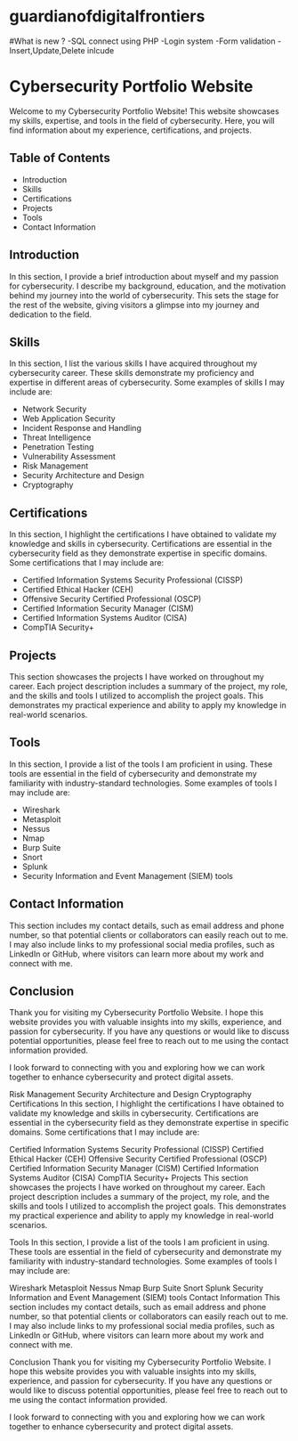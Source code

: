 # guardianofdigitalfrontiers

#What is new ?
-SQL connect using PHP
-Login system
-Form validation
-Insert,Update,Delete inlcude



# Cybersecurity Portfolio Website

Welcome to my Cybersecurity Portfolio Website! This website showcases my skills, expertise, and tools in the field of cybersecurity. Here, you will find information about my experience, certifications, and projects. 

## Table of Contents

- Introduction
- Skills
- Certifications
- Projects
- Tools
- Contact Information

## Introduction

In this section, I provide a brief introduction about myself and my passion for cybersecurity. I describe my background, education, and the motivation behind my journey into the world of cybersecurity. This sets the stage for the rest of the website, giving visitors a glimpse into my journey and dedication to the field.

## Skills

In this section, I list the various skills I have acquired throughout my cybersecurity career. These skills demonstrate my proficiency and expertise in different areas of cybersecurity. Some examples of skills I may include are:

- Network Security
- Web Application Security
- Incident Response and Handling
- Threat Intelligence
- Penetration Testing
- Vulnerability Assessment
- Risk Management
- Security Architecture and Design
- Cryptography

## Certifications

In this section, I highlight the certifications I have obtained to validate my knowledge and skills in cybersecurity. Certifications are essential in the cybersecurity field as they demonstrate expertise in specific domains. Some certifications that I may include are:

- Certified Information Systems Security Professional (CISSP)
- Certified Ethical Hacker (CEH)
- Offensive Security Certified Professional (OSCP)
- Certified Information Security Manager (CISM)
- Certified Information Systems Auditor (CISA)
- CompTIA Security+

## Projects

This section showcases the projects I have worked on throughout my career. Each project description includes a summary of the project, my role, and the skills and tools I utilized to accomplish the project goals. This demonstrates my practical experience and ability to apply my knowledge in real-world scenarios.

## Tools

In this section, I provide a list of the tools I am proficient in using. These tools are essential in the field of cybersecurity and demonstrate my familiarity with industry-standard technologies. Some examples of tools I may include are:

- Wireshark
- Metasploit
- Nessus
- Nmap
- Burp Suite
- Snort
- Splunk
- Security Information and Event Management (SIEM) tools

## Contact Information

This section includes my contact details, such as email address and phone number, so that potential clients or collaborators can easily reach out to me. I may also include links to my professional social media profiles, such as LinkedIn or GitHub, where visitors can learn more about my work and connect with me.

## Conclusion

Thank you for visiting my Cybersecurity Portfolio Website. I hope this website provides you with valuable insights into my skills, experience, and passion for cybersecurity. If you have any questions or would like to discuss potential opportunities, please feel free to reach out to me using the contact information provided.

I look forward to connecting with you and exploring how we can work together to enhance cybersecurity and protect digital assets.

Risk Management
Security Architecture and Design
Cryptography
Certifications
In this section, I highlight the certifications I have obtained to validate my knowledge and skills in cybersecurity. Certifications are essential in the cybersecurity field as they demonstrate expertise in specific domains. Some certifications that I may include are:

Certified Information Systems Security Professional (CISSP)
Certified Ethical Hacker (CEH)
Offensive Security Certified Professional (OSCP)
Certified Information Security Manager (CISM)
Certified Information Systems Auditor (CISA)
CompTIA Security+
Projects
This section showcases the projects I have worked on throughout my career. Each project description includes a summary of the project, my role, and the skills and tools I utilized to accomplish the project goals. This demonstrates my practical experience and ability to apply my knowledge in real-world scenarios.

Tools
In this section, I provide a list of the tools I am proficient in using. These tools are essential in the field of cybersecurity and demonstrate my familiarity with industry-standard technologies. Some examples of tools I may include are:

Wireshark
Metasploit
Nessus
Nmap
Burp Suite
Snort
Splunk
Security Information and Event Management (SIEM) tools
Contact Information
This section includes my contact details, such as email address and phone number, so that potential clients or collaborators can easily reach out to me. I may also include links to my professional social media profiles, such as LinkedIn or GitHub, where visitors can learn more about my work and connect with me.

Conclusion
Thank you for visiting my Cybersecurity Portfolio Website. I hope this website provides you with valuable insights into my skills, experience, and passion for cybersecurity. If you have any questions or would like to discuss potential opportunities, please feel free to reach out to me using the contact information provided.

I look forward to connecting with you and exploring how we can work together to enhance cybersecurity and protect digital assets.
